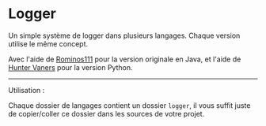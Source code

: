# Logger

Un simple système de logger dans plusieurs langages. Chaque version utilise le même concept.

Avec l'aide de [Rominos111](https://github.com/Rominos111) pour la version originale en Java, et l'aide de [Hunter Vaners](https://github.com/huntervaners) pour la version Python.

---

Utilisation :

Chaque dossier de langages contient un dossier `logger`, il vous suffit juste de copier/coller ce dossier dans les sources de votre projet.

